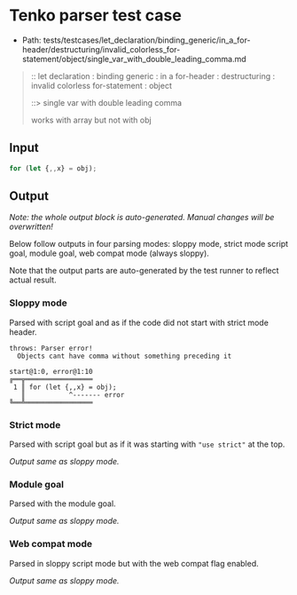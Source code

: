 # Tenko parser test case

- Path: tests/testcases/let_declaration/binding_generic/in_a_for-header/destructuring/invalid_colorless_for-statement/object/single_var_with_double_leading_comma.md

> :: let declaration : binding generic : in a for-header : destructuring : invalid colorless for-statement : object
>
> ::> single var with double leading comma
>
> works with array but not with obj

## Input

`````js
for (let {,,x} = obj);
`````

## Output

_Note: the whole output block is auto-generated. Manual changes will be overwritten!_

Below follow outputs in four parsing modes: sloppy mode, strict mode script goal, module goal, web compat mode (always sloppy).

Note that the output parts are auto-generated by the test runner to reflect actual result.

### Sloppy mode

Parsed with script goal and as if the code did not start with strict mode header.

`````
throws: Parser error!
  Objects cant have comma without something preceding it

start@1:0, error@1:10
╔══╦═════════════════
 1 ║ for (let {,,x} = obj);
   ║           ^------- error
╚══╩═════════════════

`````

### Strict mode

Parsed with script goal but as if it was starting with `"use strict"` at the top.

_Output same as sloppy mode._

### Module goal

Parsed with the module goal.

_Output same as sloppy mode._

### Web compat mode

Parsed in sloppy script mode but with the web compat flag enabled.

_Output same as sloppy mode._
